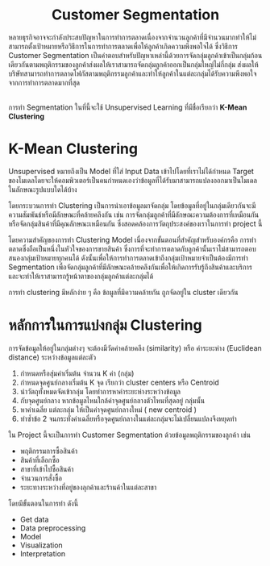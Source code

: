 # <center>Customer Segmentation</center>

หลายธุรกิจอาจจะกำลังประสบปัญหาในการทำการตลาดเนื่องจากจำนวนลูกค้าที่มีจำนวนมากทำให้ไม่สามารถตั้งเป้าหมายหรือวิธีการในการทำการตลาดเพื่อให้ลูกค้าเกิดความพึงพอใจได้ ซึ่งวิธีการ Customer Segmentation เป็นคำตอบสำหรับปัญหาเหล่านี้ด้วยการจัดกลุ่มลูกค้าเข้าเป็นกลุ่มก้อนเดียวกันตามพฤติกรรมของลูกค้าส่งผลให้เราสามารถจัดกลุ่มลูกค้าออกเป็นกลุ่มใหญ่ไม่กี่กลุ่ม ส่งผลให้บริษัทสามารถทำการตลาดโฟกัสตามพฤติกรรมลูกค้าและทำให้ลูกค้าในแต่ละกลุ่มได้รับความพึงพอใจจากการทำการตลาดมากที่สุด

\
การทำ Segmentation ในที่นี้จะใช้ Unsupervised Learning ที่มีชื่อเรียกว่า **K-Mean Clustering**


# K-Mean Clustering
Unsupervised หมายถึงเป็น Model ที่ใส่ Input Data เข้าไปโดยที่เราไม่ได้กำหนด Target ของโมเดลโดยจะให้คอมพิวเตอร์เป็นคนกำหนดเองว่าข้อมูลที่ได้รับมาสามารถแปลงออกมาเป็นโมเดลในลักษณะรูปแบบใดได้บ้าง 
 
โดยกระบวนการทำ Clustering เป็นการนำเอาข้อมูลมาจัดกลุ่ม โดยข้อมูลที่อยู่ในกลุ่มเดียวกันจะมีความสัมพันธ์หรือมีลักษณะที่คล้ายคลึงกัน เช่น การจัดกลุ่มลูกค้าที่มีลักษณะความต้องการที่เหมือนกัน หรือจัดกลุ่มสินค้าที่มีคุณลักษณะเหมือนกัน ซึ่งสอดคล้องการวัตถุประสงค์ของเราในการทำ project นี้
 
โดยความสำคัญของการทำ Clustering Model เนื่องจากขั้นตอนที่สำคัญสำหรับองค์กรคือ การทำตลาดซึ่งถือเป็นหนึ่งในหัวใจของการขายสินค้า ซึ่งการที่จะทำการตลาดกับลูกค้านั้นเราไม่สามารถตอบสนองกลุ่มเป้าหมายทุกคนได้ ดังนั้นเพื่อให้การทำการตลาดเข้าถึงกลุ่มเป้าหมายจำเป็นต้องมีการทำ Segmentation เพื่อจัดกลุ่มลูกค้าที่มีลักษณะคล้ายคลึงกันเพื่อให้เกิดการรับรู้ถึงสินค้าและบริการ และจะทำให้เราสามารถรู้หน้าตาของกลุ่มลูกค้าแต่ละกลุ่มได้

การทำ clustering มีหลักง่าย ๆ คือ ข้อมูลที่มีความคล้ายกัน ถูกจัดอยู่ใน cluster เดียวกัน

# หลักการในการแบ่งกลุ่ม Clustering
การจัดข้อมูลให้อยู่ในกลุ่มต่างๆ จะต้องมีวัดค่าคล้ายคลึง (similarity) หรือ ค่าระยะห่าง (Euclidean distance) ระหว่างข้อมูลแต่ละตัว
1. กำหนดหรือสุ่มค่าเริ่มต้น จำนวน K ค่า (กลุ่ม)
2. กำหนดจุดศูนย์กลางเริ่มต้น K จุด เรียกว่า cluster centers หรือ Centroid
3. นำวัตถุทั้งหมดจัดเข้ากลุ่ม โดยทำการหาค่าระยะห่างระหว่างข้อมูล 
4. กับจุดศูนย์กลาง หากข้อมูลไหนใกล้ค่าจุดศูนย์กลางตัวไหนที่สุดอยู่ กลุ่มนั้น
5. หาค่าเฉลี่ย แต่ละกลุ่ม ให้เป็นค่าจุดศูนย์กลางใหม่ ( new centroid )
6. ทำซ้ำข้อ 2 จนกระทั่งค่าเฉลี่ยหรือจุดศูนย์กลางในแต่ละกลุ่มจะไม่เปลี่ยนแปลงจึงหยุดทำ


ใน Project นี้จะเป็นการทำ Customer Segmentation ด้วยข้อมูลพฤติกรรมของลูกค้า เช่น
- พฤติกรรมการซื้อสินค้า
- สินค้าที่เลือกซื้อ
- สาขาที่เข้าไปซื้อสินค้า
- จำนวนการสั่งซื้อ
- ระยะทางระหว่างที่อยู่ของลุกค้าและร้านค้าในแต่ละสาขา

โดยมีขั้นตอนในการทำ ดังนี้
- Get data
- Data preprocessing
- Model
- Visualization
- Interpretation

